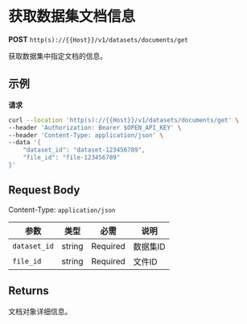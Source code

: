 # 获取数据集文档信息

**POST** `http(s)://{{Host}}/v1/datasets/documents/get`

获取数据集中指定文档的信息。

## 示例

**请求**
```bash
curl --location 'http(s)://{{Host}}/v1/datasets/documents/get' \
--header 'Authorization: Bearer $OPEN_API_KEY' \
--header 'Content-Type: application/json' \
--data '{
    "dataset_id": "dataset-123456789",
    "file_id": "file-123456789"
}'
```

## Request Body
Content-Type: `application/json`

| 参数 | 类型 | 必需 | 说明 |
|-----|------|------|------|
| `dataset_id` | string | Required | 数据集ID |
| `file_id` | string | Required | 文件ID |

## Returns
文档对象详细信息。
